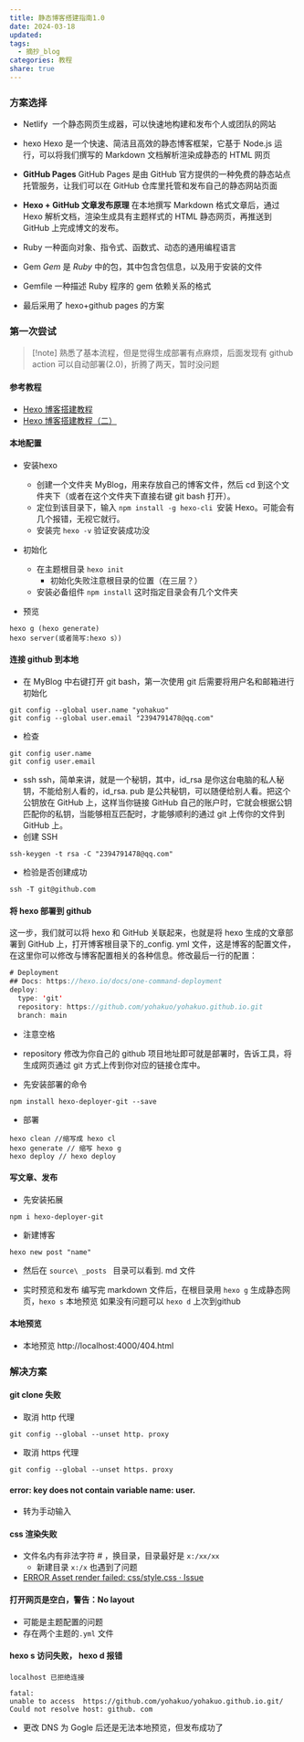 ```yaml
---
title: 静态博客搭建指南1.0
date: 2024-03-18
updated: 
tags:
  - 摘抄_blog
categories: 教程
share: true
---
```


### 方案选择
- Netlify 
	一个静态网页生成器，可以快速地构建和发布个人或团队的网站
- hexo
	Hexo 是一个快速、简洁且高效的静态博客框架，它基于 Node.js 运行，可以将我们撰写的 Markdown 文档解析渲染成静态的 HTML 网页
-  **GitHub Pages**
	GitHub Pages 是由 GitHub 官方提供的一种免费的静态站点托管服务，让我们可以在 GitHub 仓库里托管和发布自己的静态网站页面
- **Hexo + GitHub 文章发布原理**
	在本地撰写 Markdown 格式文章后，通过 Hexo 解析文档，渲染生成具有主题样式的 HTML 静态网页，再推送到 GitHub 上完成博文的发布。
- Ruby
	一种面向对象、指令式、函数式、动态的通用编程语言
- Gem
	_Gem_ 是 _Ruby_ 中的包，其中包含包信息，以及用于安装的文件
- Gemfile
	一种描述 Ruby 程序的 gem 依赖关系的格式

- 最后采用了 hexo+github pages 的方案
### 第一次尝试
>[!note]  熟悉了基本流程，但是觉得生成部署有点麻烦，后面发现有 github action 可以自动部署(2.0)，折腾了两天，暂时没问题
#### 参考教程
-  [Hexo 博客搭建教程](https://techniquenotes.github.io/2024/02/20/Hexo/Hexo%E5%8D%9A%E5%AE%A2%E6%90%AD%E5%BB%BA%E6%95%99%E7%A8%8B%EF%BC%88%E4%B8%80%EF%BC%89/)
- [ Hexo 博客搭建教程（二）](https://techniquenotes.github.io/2024/02/20/Hexo/Hexo%E5%8D%9A%E5%AE%A2%E6%90%AD%E5%BB%BA%E6%95%99%E7%A8%8B%EF%BC%88%E4%BA%8C%EF%BC%89/)
####  本地配置
- 安装hexo
	- 创建一个文件夹 MyBlog，用来存放自己的博客文件，然后 cd 到这个文件夹下（或者在这个文件夹下直接右键 git bash 打开）。
	- 定位到该目录下，输入 `npm install -g hexo-cli `安装 Hexo。可能会有几个报错，无视它就行。
	- 安装完 `hexo -v` 验证安装成功没

- 初始化
	- 在主题根目录 `hexo init`
		- 初始化失败注意根目录的位置（在三层？）
	- 安装必备组件 `npm install`
	 这时指定目录会有几个文件夹
- 预览
```
hexo g (hexo generate)
hexo server(或者简写:hexo s）)
```
#### 连接 github 到本地
- 在 MyBlog 中右键打开 git bash，第一次使用 git 后需要将用户名和邮箱进行初始化 
```
git config --global user.name "yohakuo"
git config --global user.email "2394791478@qq.com"
```
- 检查
```
git config user.name
git config user.email
```

 -  ssh
	 ssh，简单来讲，就是一个秘钥，其中，id_rsa 是你这台电脑的私人秘钥，不能给别人看的，id_rsa. pub 是公共秘钥，可以随便给别人看。把这个公钥放在 GitHub 上，这样当你链接 GitHub 自己的账户时，它就会根据公钥匹配你的私钥，当能够相互匹配时，才能够顺利的通过 git 上传你的文件到 GitHub 上。
- 创建 SSH
```
ssh-keygen -t rsa -C "2394791478@qq.com"
```
- 检验是否创建成功
```
ssh -T git@github.com
```
#### 将 hexo 部署到 github
这一步，我们就可以将 hexo 和 GitHub 关联起来，也就是将 hexo 生成的文章部署到 GitHub 上，打开博客根目录下的_config. yml 文件，这是博客的配置文件，在这里你可以修改与博客配置相关的各种信息。修改最后一行的配置：
```java
# Deployment 
## Docs: https://hexo.io/docs/one-command-deployment 
deploy:
  type: 'git'
  repository: https://github.com/yohakuo/yohakuo.github.io.git
  branch: main
```
- 注意空格
- repository 修改为你自己的 github 项目地址即可就是部署时，告诉工具，将生成网页通过 git 方式上传到你对应的链接仓库中。

- 先安装部署的命令
```
npm install hexo-deployer-git --save
```
- 部署
```
hexo clean //缩写成 hexo cl
hexo generate // 缩写 hexo g
hexo deploy // hexo deploy
```
#### 写文章、发布
- 先安装拓展
```
npm i hexo-deployer-git
```
- 新建博客
```
hexo new post "name"
```

- 然后在 `source\ _posts ` 目录可以看到. md 文件

- 实时预览和发布
	编写完 markdown 文件后，在根目录用 `hexo g` 生成静态网页，`hexo s` 本地预览
	如果没有问题可以 `hexo d` 上次到github

#### 本地预览
- 本地预览      http://localhost:4000/404.html

### 解决方案
#### git clone 失败
- 取消 http 代理
```
git config --global --unset http. proxy
```
-   取消 https 代理 
```
git config --global --unset https. proxy
```

#### error: key does not contain variable name: user.
- 转为手动输入

#### css 渲染失败
- 文件名内有非法字符 # ，换目录，目录最好是 `x:/xx/xx` 
	- 新建目录 `x:/x` 也遇到了问题
- [ERROR Asset render failed: css/style.css · Issue](https://github.com/MOxFIVE/hexo-theme-yelee/issues/245)

#### 打开网页是空白，警告：No layout
- 可能是主题配置的问题
- 存在两个主题的`.yml` 文件

####  hexo s 访问失败， hexo d 报错
```
localhost 已拒绝连接

fatal: 
unable to access  https://github.com/yohakuo/yohakuo.github.io.git/
Could not resolve host: github. com
```

-  更改 DNS 为 Gogle 后还是无法本地预览，但发布成功了


